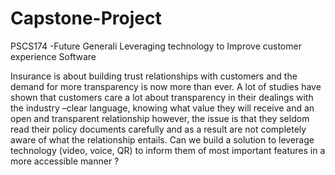 # Capstone-Project
PSCS174 -Future Generali Leveraging technology to Improve customer experience Software

Insurance is about building trust relationships with customers and the demand for more transparency is now more than ever. A 
lot of studies have shown that customers care a lot about transparency in
their dealings with the industry –clear language, knowing what value they will receive and an open and transparent relationship 
however, the issue is that they seldom read their policy documents carefully and as a result are not completely aware of what 
the relationship entails. Can we build a solution to leverage technology (video, voice, QR) to inform them of most important 
features in a more accessible manner ?

